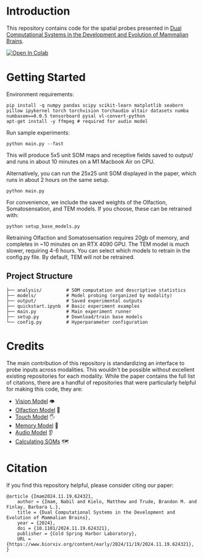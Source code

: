 # Introduction

This repository contains code for the spatial probes presented in [Dual Computational Systems in the Development and Evolution of Mammalian Brains](https://www.biorxiv.org/content/10.1101/2024.11.19.624321v1.full.pdf). 

[![Open In Colab](https://colab.research.google.com/assets/colab-badge.svg)](https://colab.research.google.com/github/mkielo3/mammalian_brains/blob/main/quickstart.ipynb)

# Getting Started

Environment requirements:

```
pip install -q numpy pandas scipy scikit-learn matplotlib seaborn pillow ipykernel torch torchvision torchaudio altair datasets numba numbasom==0.0.5 tensorboard pysal vl-convert-python
apt-get install -y ffmpeg # required for audio model
```

Run sample experiments:

```
python main.py --fast
```

This will produce 5x5 unit SOM maps and receptive fields saved to output/ and runs in about 10 minutes on a M1 Macbook Air on CPU.

Alternatively, you can run the 25x25 unit SOM displayed in the paper, which runs in about 2 hours on the same setup.

```
python main.py
```

For convenience, we include the saved weights of the Olfaction, Somatosensation, and TEM models. If you choose, these can be retrained with:

```
python setup_base_models.py
```

Retraining Olfaction and Somatosensation requires 20gb of memory, and completes in ~10 minutes on an RTX 4090 GPU. The TEM model is much slower, requiring 4-6 hours. You can select which models to retrain in the config.py file. By default, TEM will not be retrained.


## Project Structure
```
├── analysis/         # SOM computation and descriptive statistics
├── models/           # Model probing (organized by modality)
├── output/           # Saved experimental outputs
├── quickstart.ipynb  # Basic experiment examples
├── main.py           # Main experiment runner
├── setup.py          # Download/train base models
└── config.py         # Hyperparameter configuration
```

# Credits
The main contribution of this repository is standardizing an interface to probe inputs across modalities. This wouldn't be possible without excellent existing repositories for each modality. While the paper contains the full list of citations, there are a handful of repositories that were particularly helpful for making this code, they are:
- [Vision Model](https://github.com/pytorch/vision/blob/main/torchvision/models/resnet.py) 👁️
- [Olfaction Model](https://github.com/gyyang/olfaction_evolution) 👃
- [Touch Model](https://github.com/erkil1452/touch/tree/master) 🖐️
- [Memory Model](https://github.com/jbakermans/torch_tem) 🧠
- [Audio Model](https://github.com/pytorch/audio/blob/main/examples/tutorials/speech_recognition_pipeline_tutorial.py) 👂
- [Calculating SOMs](https://github.com/nmarincic/numbasom) 🗺️

# Citation
If you find this repository helpful, please consider citing our paper:
```
@article {Imam2024.11.19.624321,
	author = {Imam, Nabil and Kielo, Matthew and Trude, Brandon M. and Finlay, Barbara L.},
	title = {Dual Computational Systems in the Development and Evolution of Mammalian Brains},
	year = {2024},
	doi = {10.1101/2024.11.19.624321},
	publisher = {Cold Spring Harbor Laboratory},
	URL = {https://www.biorxiv.org/content/early/2024/11/19/2024.11.19.624321},
}
```
